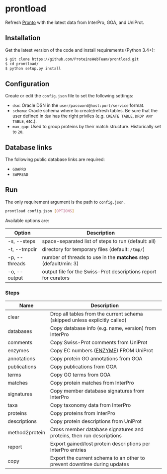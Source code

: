 # prontload

Refresh [Pronto](https://github.com/ProteinsWebTeam/pronto/) with the latest data from InterPro, GOA, and UniProt.

## Installation

Get the latest version of the code and install requirements (Python 3.4+):

```sh
$ git clone https://github.com/ProteinsWebTeam/prontload.git
$ cd prontload/
$ python setup.py install
```

## Configuration

Create or edit the `config.json` file to set the following settings:

* `dsn`: Oracle DSN in the `user/password@host:port/service` format.
* `schema`: Oracle schema where to create/refresh tables. Be sure that the user defined in `dsn` has the right priviles (e.g. `CREATE TABLE`, `DROP ANY TABLE`, etc.).
* `max_gap`: Used to group proteins by their match structure. Historically set to `20`.

## Database links

The following public database links are required:
- `GOAPRO`
- `SWPREAD`

## Run

The only requirement argument is the path to `config.json`.

```sh
prontload config.json [OPTIONS]
```

Available options are:

| Option        | Description                                                                    |
| ------------- |--------------------------------------------------------------------------------|
| -s, --steps   | space-separated list of steps to run (default: all)                            |
| -t, --tmpdir  | directory for temporary files (default: `/tmp/`)                               |
| -p, --threads | number of threads to use in the **matches** step (default/min: 3)              |
| -o, --output  | output file for the Swiss-Prot descriptions report for curators                |

### Steps

| Name          | Description                                                                    |
| ------------- |--------------------------------------------------------------------------------|
| clear         | Drop all tables from the current schema (skipped unless explicitly called)     |
| databases     | Copy database info (e.g. name, version) from InterPro                          |
| comments      | Copy Swiss-Prot comments from UniProt                                          |
| enzymes       | Copy EC numbers ([ENZYME](https://enzyme.expasy.org/)) FROM UniProt            |
| annotations   | Copy protein GO annotations from GOA                                           |
| publications  | Copy publications from GOA                                                     |
| terms         | Copy GO terms from GOA                                                         |
| matches       | Copy protein matches from InterPro                                             |
| signatures    | Copy member database signatures from InterPro                                  |
| taxa          | Copy taxonomy data from InterPro                                               |
| proteins      | Copy proteins from InterPro                                                    |
| descriptions  | Copy protein descriptions from UniProt                                         |
| method2protein| Cross member database signatures and proteins, then run descriptions           |
| report        | Export gained/lost protein descriptions per InterPro entries                   |
| copy          | Export the current schema to an other to prevent downtime during updates       |
